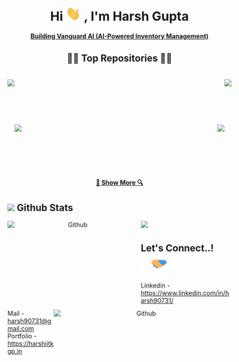 <h1 align="center">Hi <img src="https://raw.githubusercontent.com/ABSphreak/ABSphreak/master/gifs/Hi.gif" height="33px"> , I'm Harsh Gupta</h1>
<p align="center">
<!-- <a href="https://git.io/typing-svg"><img src="https://readme-typing-svg.demolab.com?font=Caveat&size=45&duration=6000&pause=500&color=7FF721&background=88C0FF00&center=true&vCenter=true&width=800&height=100&lines=Undergraduate+at+IIT+Kharagpur;Passionate+about+SDE%2C+and+ML;I+Love+building+real+life+projects" alt="Typing SVG" /></a> -->



<div align="center">
  <a href="https://vanguardai.in/kraya" target="_blank">
    <b>Building Vanguard AI (AI-Powered Inventory Management)</b>
  </a>
</div>


<h2 align="center">👨‍💻 Top Repositories 👨‍💻</h2>
<br>
<div width="100%" align="center">
  <a align="left" href="https://github.com/dudegladiator/Self-Evaluation-of-Academic-Performance" title="Self-Evaluation-of-Academic-Performance"><img align="left" height="115" src="https://github-readme-stats.vercel.app/api/pin/?username=dudegladiator&repo=Self-Evaluation-of-Academic-Performance&theme=react&border_color=61dafb&border_radius=10"></a>
  <a align="right" href="https://github.com/dudegladiator/Azad-Hall-Website" title="Azad Hall Website"><img align="right" height="115" src="https://github-readme-stats.vercel.app/api/pin/?username=dudegladiator&repo=Azad-Hall-Website&theme=react&border_color=61dafb&border_radius=10"></a>
</div>
<br/><br/><br/><br/><br/><br/>
<div width="100%" align="center">
  <a align="left" href="https://github.com/dudegladiator/Logistic-Optimization-for-Industrial-Expansion" title="Logistic-Optimization-for-Industrial-Expansion"><img align="left" height="115" src="https://github-readme-stats.vercel.app/api/pin/?username=dudegladiator&repo=Logistic-Optimization-for-Industrial-Expansion&theme=react&border_color=61dafb&border_radius=10"></a>
  <a align="right" href="https://github.com/dudegladiator/Paper-Trading-Extension" title="Paper Trading Extension"><img align="right" height="115" src="https://github-readme-stats.vercel.app/api/pin/?username=dudegladiator&repo=Paper-Trading-Extension&theme=react&border_color=61dafb&border_radius=10"></a>
</div>
<br/><br/><br/><br/><br/><br/>
<h4 align="center">
  <a href="https://github.com/dudegladiator?tab=repositories" title="Show Repositories">🔎 Show More 🔍</a>
</h4>

## <img src="https://media.giphy.com/media/iY8CRBdQXODJSCERIr/giphy.gif" width="35"> Github Stats
<div align="center"> 
<img align="left" src="https://github-readme-stats.vercel.app/api/top-langs/?username=dudegladiator&layout=compact&theme=react" alt="Github" width="300" height="200"/>
<img align="right" src="https://github-readme-stats.vercel.app/api?username=dudegladiator&show_icons=true&theme=react" alt="Github" width="400" height="200"/>
</div>




<a href=""><img src="https://user-images.githubusercontent.com/73097560/115834477-dbab4500-a447-11eb-908a-139a6edaec5c.gif"></a>

## <p align="left"> Let's Connect..!<img src="https://github.com/0xAbdulKhalid/0xAbdulKhalid/raw/main/assets/mdImages/handshake.gif" width ="80"></p>
Linkedin - https://www.linkedin.com/in/harsh90731/
<br/>
Mail - harsh90731@gmail.com
<br/>
Portfolio - https://harshiitkgp.in
